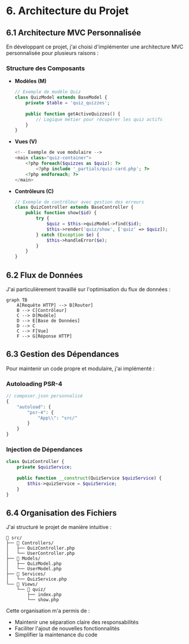 # 6. Architecture du Projet

## 6.1 Architecture MVC Personnalisée
En développant ce projet, j'ai choisi d'implémenter une architecture MVC personnalisée pour plusieurs raisons :

### Structure des Composants
- **Modèles (M)**
  ```php
  // Exemple de modèle Quiz
  class QuizModel extends BaseModel {
      private $table = 'quiz_quizzes';
      
      public function getActiveQuizzes() {
          // Logique métier pour récupérer les quiz actifs
      }
  }
  ```

- **Vues (V)**
  ```php
  <!-- Exemple de vue modulaire -->
  <main class="quiz-container">
      <?php foreach($quizzes as $quiz): ?>
          <?php include '_partials/quiz-card.php'; ?>
      <?php endforeach; ?>
  </main>
  ```

- **Contrôleurs (C)**
  ```php
  // Exemple de contrôleur avec gestion des erreurs
  class QuizController extends BaseController {
      public function show($id) {
          try {
              $quiz = $this->quizModel->find($id);
              $this->render('quiz/show', ['quiz' => $quiz]);
          } catch (Exception $e) {
              $this->handleError($e);
          }
      }
  }
  ```

## 6.2 Flux de Données
J'ai particulièrement travaillé sur l'optimisation du flux de données :

```mermaid
graph TB
    A[Requête HTTP] --> B[Router]
    B --> C[Contrôleur]
    C --> D[Modèle]
    D --> E[Base de Données]
    D --> C
    C --> F[Vue]
    F --> G[Réponse HTTP]
```

## 6.3 Gestion des Dépendances
Pour maintenir un code propre et modulaire, j'ai implémenté :

### Autoloading PSR-4
```php
// composer.json personnalisé
{
    "autoload": {
        "psr-4": {
            "App\\": "src/"
        }
    }
}
```

### Injection de Dépendances
```php
class QuizController {
    private $quizService;
    
    public function __construct(QuizService $quizService) {
        $this->quizService = $quizService;
    }
}
```

## 6.4 Organisation des Fichiers
J'ai structuré le projet de manière intuitive :

```plaintext
📁 src/
├── 📁 Controllers/
│   ├── QuizController.php
│   └── UserController.php
├── 📁 Models/
│   ├── QuizModel.php
│   └── UserModel.php
├── 📁 Services/
│   └── QuizService.php
└── 📁 Views/
    └── 📁 quiz/
        ├── index.php
        └── show.php
```

Cette organisation m'a permis de :
- Maintenir une séparation claire des responsabilités
- Faciliter l'ajout de nouvelles fonctionnalités
- Simplifier la maintenance du code
